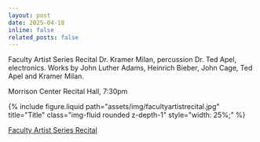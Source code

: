 ```yaml
---
layout: post
date: 2025-04-18
inline: false
related_posts: false
---
```

Faculty Artist Series Recital Dr. Kramer Milan, percussion Dr. Ted Apel, electronics. Works by John Luther Adams, Heinrich Bieber, John Cage, Ted Apel and Kramer Milan. 


Morrison Center Recital Hall, 7:30pm


  {% include figure.liquid path="assets/img/facultyartistrecital.jpg" title="Title" class="img-fluid rounded z-depth-1" style="width: 25%;" %}



<a href="https://www.youtube.com/watch?v=7ioPXqNmRMw&t=2933s">Faculty Artist Series Recital




